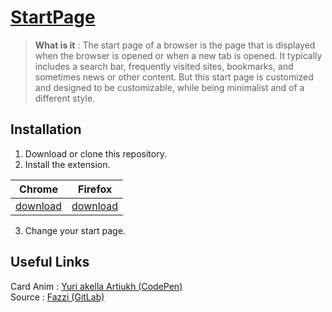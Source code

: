 # <a target="_blank" href="https://itsoon-xyz.github.io/StartPage/">StartPage</a>
> **What is it** : The start page of a browser is the page that is displayed when the browser is opened or when a new tab is opened. It typically includes a search bar, frequently visited sites, bookmarks, and sometimes news or other content.
But this start page is customized and designed to be customizable, while being minimalist and of a different style.

## Installation
1. Download or clone this repository.
2. Install the extension.

| Chrome | Firefox |
| --- | --- |
| <a target="_blank" href="https://chrome.google.com/webstore/detail/fast-new-tab-redirect/ohnfdmfkceojnmepofncbddpdicdjcoi">download</a> | <a target="_blank" href="https://addons.mozilla.org/en-US/firefox/addon/custom-new-tab-page/">download</a> |
3. Change your start page.

## Useful Links

Card Anim : [Yuri akella Artiukh (CodePen)](https://codepen.io/akella/pen/XWYrRmb)
<br>
Source : [Fazzi (GitLab)](https://gitlab.com/fazzi/startpage)
